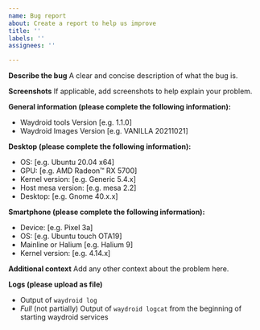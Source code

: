 ```yaml
---
name: Bug report
about: Create a report to help us improve
title: ''
labels: ''
assignees: ''

---
```


**Describe the bug**
A clear and concise description of what the bug is.

**Screenshots**
If applicable, add screenshots to help explain your problem.

**General information (please complete the following information):**
 - Waydroid tools Version [e.g. 1.1.0]
 - Waydroid Images Version [e.g. VANILLA 20211021]

**Desktop (please complete the following information):**
 - OS: [e.g. Ubuntu 20.04 x64]
 - GPU: [e.g. AMD Radeon™ RX 5700]
 - Kernel version: [e.g. Generic 5.4.x]
 - Host mesa version: [e.g. mesa 2.2]
 - Desktop: [e.g. Gnome 40.x.x]

**Smartphone (please complete the following information):**
 - Device: [e.g. Pixel 3a]
 - OS: [e.g. Ubuntu touch OTA19]
 - Mainline or Halium [e.g. Halium 9]
 - Kernel version: [e.g. 4.14.x]

**Additional context**
Add any other context about the problem here.

**Logs (please upload as file)**
 - Output of `waydroid log`
 - *Full* (not partially) Output of `waydroid logcat` from the beginning of starting waydroid services
